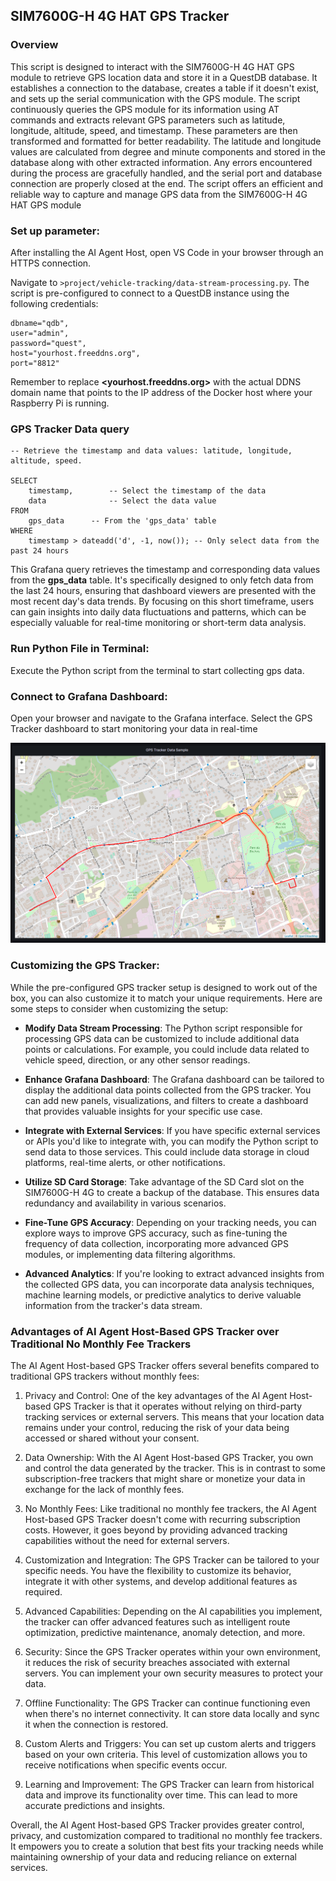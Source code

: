 ## SIM7600G-H 4G HAT GPS Tracker

### Overview

This script is designed to interact with the SIM7600G-H 4G HAT GPS module to retrieve GPS location data and store it in a QuestDB database. It establishes a connection to the database, creates a table if it doesn't exist, and sets up the serial communication with the GPS module. The script continuously queries the GPS module for its information using AT commands and extracts relevant GPS parameters such as latitude, longitude, altitude, speed, and timestamp. These parameters are then transformed and formatted for better readability. The latitude and longitude values are calculated from degree and minute components and stored in the database along with other extracted information. Any errors encountered during the process are gracefully handled, and the serial port and database connection are properly closed at the end. The script offers an efficient and reliable way to capture and manage GPS data from the SIM7600G-H 4G HAT GPS module

###  Set up parameter:

After installing the AI Agent Host, open VS Code in your browser through an HTTPS connection. 

Navigate to `>project/vehicle-tracking/data-stream-processing.py`.
The script is pre-configured to connect to a QuestDB instance using the following credentials:

```
dbname="qdb",
user="admin",
password="quest",
host="yourhost.freeddns.org",
port="8812"
```

Remember to replace **<yourhost.freeddns.org>** with the actual DDNS domain name that points to the IP address of the Docker host where your Raspberry Pi is running.

### GPS Tracker Data query

```
-- Retrieve the timestamp and data values: latitude, longitude, altitude, speed.

SELECT
    timestamp,        -- Select the timestamp of the data
    data              -- Select the data value
FROM  
    gps_data      -- From the 'gps_data' table
WHERE 
    timestamp > dateadd('d', -1, now()); -- Only select data from the past 24 hours

```

This Grafana query retrieves the timestamp and corresponding data values from the **gps_data** table. It's specifically designed to only fetch data from the last 24 hours, ensuring that dashboard viewers are presented with the most recent day's data trends. By focusing on this short timeframe, users can gain insights into daily data fluctuations and patterns, which can be especially valuable for real-time monitoring or short-term data analysis.



### Run Python File in Terminal:
Execute the Python script from the terminal to start collecting gps data.


### Connect to Grafana Dashboard:
Open your browser and navigate to the Grafana interface. Select the GPS Tracker dashboard to start monitoring your data in real-time



![GPS Tracker Dashboard](./gps_tracker_dashboard.png)


### Customizing the GPS Tracker:

While the pre-configured GPS tracker setup is designed to work out of the box, you can also customize it to match your unique requirements. Here are some steps to consider when customizing the setup:

- **Modify Data Stream Processing**: The Python script responsible for processing GPS data can be customized to include additional data points or calculations. For example, you could include data related to vehicle speed, direction, or any other sensor readings.

- **Enhance Grafana Dashboard**: The Grafana dashboard can be tailored to display the additional data points collected from the GPS tracker. You can add new panels, visualizations, and filters to create a dashboard that provides valuable insights for your specific use case.

- **Integrate with External Services**: If you have specific external services or APIs you'd like to integrate with, you can modify the Python script to send data to those services. This could include data storage in cloud platforms, real-time alerts, or other notifications.

- **Utilize SD Card Storage**: Take advantage of the SD Card slot on the SIM7600G-H 4G to create a backup of the database. This ensures data redundancy and availability in various scenarios.

- **Fine-Tune GPS Accuracy**: Depending on your tracking needs, you can explore ways to improve GPS accuracy, such as fine-tuning the frequency of data collection, incorporating more advanced GPS modules, or implementing data filtering algorithms.

- **Advanced Analytics**: If you're looking to extract advanced insights from the collected GPS data, you can incorporate data analysis techniques, machine learning models, or predictive analytics to derive valuable information from the tracker's data stream.

### Advantages of AI Agent Host-Based GPS Tracker over Traditional No Monthly Fee Trackers

The AI Agent Host-based GPS Tracker offers several benefits compared to traditional GPS trackers without monthly fees:

1. Privacy and Control: One of the key advantages of the AI Agent Host-based GPS Tracker is that it operates without relying on third-party tracking services or external servers. This means that your location data remains under your control, reducing the risk of your data being accessed or shared without your consent.

2. Data Ownership: With the AI Agent Host-based GPS Tracker, you own and control the data generated by the tracker. This is in contrast to some subscription-free trackers that might share or monetize your data in exchange for the lack of monthly fees.

3. No Monthly Fees: Like traditional no monthly fee trackers, the AI Agent Host-based GPS Tracker doesn't come with recurring subscription costs. However, it goes beyond by providing advanced tracking capabilities without the need for external servers.

4. Customization and Integration: The GPS Tracker can be tailored to your specific needs. You have the flexibility to customize its behavior, integrate it with other systems, and develop additional features as required.

5. Advanced Capabilities: Depending on the AI capabilities you implement, the tracker can offer advanced features such as intelligent route optimization, predictive maintenance, anomaly detection, and more.

6. Security: Since the GPS Tracker operates within your own environment, it reduces the risk of security breaches associated with external servers. You can implement your own security measures to protect your data.

7. Offline Functionality: The GPS Tracker can continue functioning even when there's no internet connectivity. It can store data locally and sync it when the connection is restored.

8. Custom Alerts and Triggers: You can set up custom alerts and triggers based on your own criteria. This level of customization allows you to receive notifications when specific events occur.

9. Learning and Improvement: The GPS Tracker can learn from historical data and improve its functionality over time. This can lead to more accurate predictions and insights.

Overall, the AI Agent Host-based GPS Tracker provides greater control, privacy, and customization compared to traditional no monthly fee trackers. It empowers you to create a solution that best fits your tracking needs while maintaining ownership of your data and reducing reliance on external services.